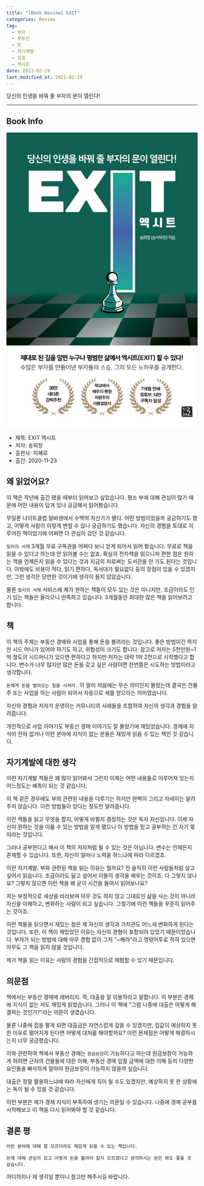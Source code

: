 ```yaml
---  
title: "[Book Review] EXIT"  
categories: Review  
tag:
  - 부자
  - 부동산
  - 돈
  - 자기계발
  - 성공
  - 엑시트
date: 2021-02-19
last_modified_at: 2021-02-19
---  
```


당신의 인생을 바꿔 줄 부자의 문이 열린다!

---

## Book Info

[![책](/assets/images/review/exit.jpg)](http://www.kyobobook.co.kr/product/detailViewKor.laf?ejkGb=KOR&mallGb=KOR&barcode=9791187799146&orderClick=LEa&Kc=)

- 제목: EXIT 엑시트
- 저자: 송희창
- 출판사: 지혜로
- 출간: 2020-11-23

## 왜 읽었어요?

이 책은 작년에 출간 됐을 때부터 읽어보고 싶었습니다. 평소 부에 대해 관심이 많기 때문에 어떤 내용이 담겨 있나 궁금해서 읽어봤습니다.

무일푼 나이트클럽 알바생에서 수백억 자산가가 됐다. 어떤 방법이었을까 궁금하기도 했고, 어떻게 사람이 이렇게 변할 수 있나 궁금하기도 했습니다. 자신의 경험을 토대로 이루어진 책이었기에 어쩌면 더 관심이 갔던 것 같습니다.

`밀리의 서재` 3개월 무료 구독권을 어쩌다 보니 얻게 되어서 읽어 봤습니다. 무료로 책을 읽을 수 있다고 하는데 안 읽어볼 수는 없죠. 확실히 전자책을 읽으니까 편한 점은 원하는 책을 언제든지 읽을 수 있다는 것과 지금의 저로써는 도서관을 안 가도 된다는 것입니다. 이밖에도 비용이 적다, 읽기 편하다, 독서대가 필요없다 등의 장점이 있을 수 있겠지만, 그런 생각은 당연한 것이기에 생각이 들지 않았습니다. 

물론 `밀리의 서재` 서비스에 제가 원하는 책들이 모두 있는 것은 아니지만, 조금이라도 인기 있는 책들은 올라오니 만족하고 있습니다. 3개월동안 최대한 많은 책을 읽어보려고 합니다.

## 책

이 책의 주제는 부동산 경매와 사업을 통해 돈을 불려라는 것입니다. 좋은 방법이긴 하지만 시드 머니가 있어야 하기도 하고, 위험성이 크기도 합니다. 참고로 저자는 5천만원~1억 정도의 시드머니가 있으면 편하다고 하지만 저자는 대략 1억 2천으로 시작했다고 합니다. 변수가 너무 많지만 많은 돈을 갖고 싶은 사람이면 한번쯤은 시도하는 방법이라고 생각합니다.

`돈에게 돈을 벌어오는 일을 시켜라.` 이 말이 처음에는 무슨 의미인지 몰랐는데 결국은 건물주 또는 사업을 하는 사람이 되어서 자동으로 세를 얻으라는 의미였습니다.

자신의 경험과 저자가 운영하는 커뮤니티의 사례들을 조합하여 자신의 생각과 경험을 알려줍니다. 

개인적으로 사업 이야기도 부동산 경매 이야기도 잘 몰랐기에 재밌었습니다. 경제에 지식이 전혀 없거나 이런 분야에 지식이 없는 분들은 재밌게 읽을 수 있는 책인 것 같습니다. 

## 자기계발에 대한 생각

이런 자기계발 책들은 꽤 많이 읽어봐서 그런지 이제는 어떤 내용들로 이루어져 있는지 어느정도는 예측이 되는 것 같습니다.

이 책 같은 경우에도 부와 관련된 내용을 다루기는 하지만 완벽히 그리고 자세히는 알려주지 않습니다. 이런 방법들이 있다는 정도만 알려줍니다.

이런 책들을 읽고 무엇을 할지, 어떻게 바뀔지 결정하는 것은 독자 자신입니다. 이제 자신이 원하는 것을 이룰 수 있는 방법을 알게 됐으니 이 방법을 믿고 공부하는 건 자기 몫이라는 것입니다.

그러나 공부한다고 해서 이 책의 저자처럼 될 수 있는 것은 아닙니다. 변수는 언제든지 존재할 수 있습니다. 또한, 자신이 얼마나 노력을 하느냐에 따라 다르겠죠.

이런 자기계발, 부와 관련된 책을 읽는 이유는 뭘까요? 전 솔직히 이런 사람들처럼 살고 싶어서 읽습니다. 조금이라도 닮고 싶어서 이들의 생각을 배우는 것이죠. 다 그렇지 않나요? 그렇지 않으면 이런 책을 왜 굳이 시간을 들여서 읽어보나요?

저는 부정적으로 세상을 바라보며 아무 것도 하지 않고 그대로인 삶을 사는 것이 아니라 자신을 이해하고, 변화하는 사람이 되고 싶습니다. 그렇기에 이런 책들을 꾸준히 읽어주는 것이죠.

이런 책들을 읽으면서 재밌는 점은 제 자신의 생각과 가치관도 어느새 변화하게 된다는 것입니다. 또한, 이 책이 재밌었던 이유는 자신의 경혐이 포함되어 있었기 때문이었습니다. 부자가 되는 방법에 대해 아무 경험 없이 그저 "~해라"라고 명령어투로 적혀 있으면 아무도 그 책을 읽지 않을 것입니다. 

제가 책을 읽는 이유는 사람의 경험을 간접적으로 체험할 수 있기 때문입니다. 

## 의문점

책에서는 부동산 경매에 레버리지. 즉, 대출을 잘 이용하라고 말합니다. 이 부분은 경제에 지식이 없는 저도 재밌게 읽었습니다. 그러나 이 책에 "그럼 나중에 대출은 어떻게 해결하는 것인가?"라는 의문이 생겼습니다. 

물론 나중에 집을 팔게 되면 대출금은 자연스럽게 갚을 수 있겠지만, 집값이 예상하지 못한 이유로 떨어지게 된다면 어떻게 대처를 해야할까요? 이런 문제점은 어떻게 해결하시는지 너무 궁금했습니다.

이와 관련하여 책에서 부동산 경매는 `원금보장`이 가능하다고 하는데 원금보장이 가능하게 하려면 근처의 건물들에 대한 이해, 부동산 경매 입찰 금액에 대한 이해 등의 다양한 요인들을 빠삭하게 알아야 원금보장이 가능하지 않을까 싶습니다.

대출은 정말 활용하느냐에 따라 자신에게 득이 될 수도 있겠지만, 예상하지 못 한 상황에는 독이 될 수 있을 것 같습니다. 

이런 부분은 제가 경제 지식이 부족하여 생기는 의문일 수 있습니다. 나중에 경제 공부를 시작해보고 이 책을 다시 읽어봐야 할 것 같습니다.

## 결론 평

`이런 분야에 대해 잘 모르더라도 재밌게 읽을 수 있는 책입니다.`

`돈에 대해 관심이 있고 어떻게 돈을 불려야 할지 모르겠다고 생각하시는 분은 봐도 좋을 것 같습니다.`

어디까지나 제 생각일 뿐이니 참고만 해주시길 바랍니다.